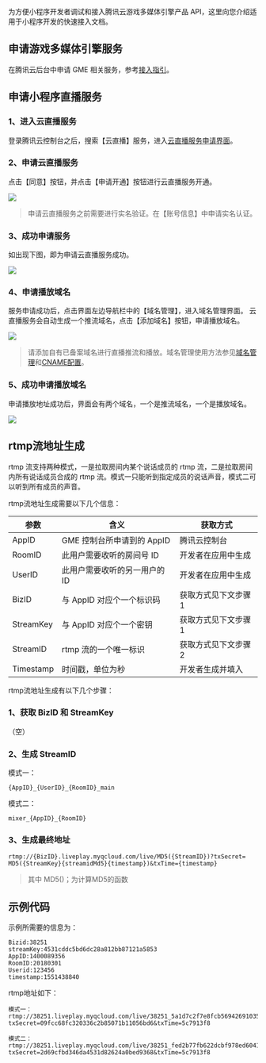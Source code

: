 为方便小程序开发者调试和接入腾讯云游戏多媒体引擎产品 API，这里向您介绍适用于小程序开发的快速接入文档。


## 申请游戏多媒体引擎服务

在腾讯云后台中申请 GME 相关服务，参考[接入指引](https://cloud.tencent.com/document/product/607/10782)。

## 申请小程序直播服务
### 1、进入云直播服务
登录腾讯云控制台之后，搜索【云直播】服务，进入[云直播服务申请界面](https://console.cloud.tencent.com/live)。

### 2、申请云直播服务
点击【同意】按钮，并点击【申请开通】按钮进行云直播服务开通。

![](https://main.qcloudimg.com/raw/3cc2238c29b077c8c9b50a5f62ce0df6.png)

> 申请云直播服务之前需要进行实名验证。在【账号信息】中申请实名认证。

### 3、成功申请服务
如出现下图，即为申请云直播服务成功。

![](https://main.qcloudimg.com/raw/53d626f2dea1eaecf459636db1481e4b.png)

### 4、申请播放域名
服务申请成功后，点击界面左边导航栏中的【域名管理】，进入域名管理界面。
云直播服务会自动生成一个推流域名，点击【添加域名】按钮，申请播放域名。

![](https://main.qcloudimg.com/raw/d24740621f990a6101ee031de1a78cc4.png)
> 请添加自有已备案域名进行直播推流和播放。域名管理使用方法参见[域名管理](https://cloud.tencent.com/document/product/267/30559)和[CNAME配置](https://cloud.tencent.com/document/product/267/30010)。


### 5、成功申请播放域名
申请播放地址成功后，界面会有两个域名，一个是推流域名，一个是播放域名。

![](https://main.qcloudimg.com/raw/df0850145ad53d12285e8e1b8f29cec5.png)


## rtmp流地址生成
rtmp 流支持两种模式，一是拉取房间内某个说话成员的 rtmp 流，二是拉取房间内所有说话成员合成的 rtmp 流。模式一只能听到指定成员的说话声音，模式二可以听到所有成员的声音。

rtmp流地址生成需要以下几个信息：

|参数|含义|获取方式|
|-----|-----|-----|
|AppID|GME 控制台所申请到的 AppID |腾讯云控制台|
|RoomID|此用户需要收听的房间号 ID |开发者在应用中生成|
|UserID|此用户需要收听的另一用户的 ID |开发者在应用中生成|
|BizID|与 AppID 对应个一个标识码 |获取方式见下文步骤1|
|StreamKey|与 AppID 对应个一个密钥 |获取方式见下文步骤1|
|StreamID|rtmp 流的一个唯一标识|获取方式见下文步骤2|
|Timestamp|时间戳，单位为秒 |开发者生成并填入|


rtmp流地址生成有以下几个步骤：
### 1、获取 BizID 和 StreamKey

（空）


### 2、生成 StreamID

模式一：
```
{AppID}_{UserID}_{RoomID}_main
```
模式二：
```
mixer_{AppID}_{RoomID}
```

### 3、生成最终地址
```
rtmp://{BizID}.liveplay.myqcloud.com/live/MD5({StreamID})?txSecret= MD5({StreamKey}{streamidMd5}{timestamp})&txTime={timestamp}
```

> 其中 MD5()；为计算MD5的函数

## 示例代码

示例所需要的信息为：

```
Bizid:38251
streamKey:4531cddc5bd6dc28a812bb87121a5853
AppID:1400089356
RoomID:20180301
Userid:123456
timestamp:1551438840
```

rtmp地址如下：

```
模式一：
rtmp://38251.liveplay.myqcloud.com/live/38251_5a1d7c2f7e8fcb56942691035b49d960?txSecret=09fcc68fc320336c2b85071b11056bd6&txTime=5c7913f8

模式二：
rtmp://38251.liveplay.myqcloud.com/live/38251_fed2b77fb622dcbf978ed6041d9f52d9?txSecret=2d69cfbd346da4531d82624a0bed9368&txTime=5c7913f8
```

